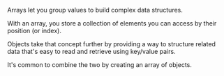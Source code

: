 Arrays let you group values to build complex data structures. 

With an array, you store a collection of elements you can access by their position (or index). 

Objects take that concept further by providing a way to structure related data that's easy to read and retrieve using key/value pairs. 

It's common to combine the two by creating an array of objects.